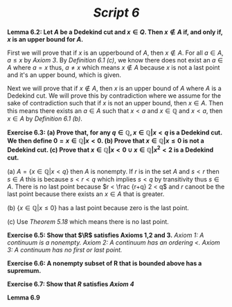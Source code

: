 ***<h1 style="text-align: center;">Script 6</h1>***

**Lemma 6.2: Let $A$ be a Dedekind cut and $x ∈ Q$. Then $x \not \in A$ if, and only if, $x$ is an upper bound for $A$.**

First we will prove that if $x$ is an upperbound of $A$, then $x \not \in A$. For all $a \in A$, $a \leq x$ by *Axiom 3*. By *Definition 6.1 (c)*, we know there does not exist an $a \in A$ where $a = x$ thus, $a \neq x$ which means $x \not \in A$ because $x$ is not a last point and it's an upper bound, which is given. 

Next we will prove that if $x \not \in A$, then $x$ is an upper bound of $A$ where $A$ is a Dedekind cut. We will prove this by contradiction where we assume for the sake of contradiction such that if $x$ is not an upper bound, then $x \in A$. Then this means there exists an $a \in A$ such that $x < a$ and $x \in \mathbb{Q}$ and $x < a$, then $x \in A$ by *Definition 6.1 (b)*. 

**Exercise 6.3:
(a) Prove that, for any $q ∈ \mathbb{Q}, {x ∈ \mathbb{Q} | x < q}$ is a Dedekind cut. We then define $0 = {x ∈ \mathbb{Q} | x < 0}$. 
(b) Prove that ${x ∈ \mathbb{Q} | x ≤ 0}$ is not a Dedekind cut.
 (c) Prove that ${x ∈ \mathbb{Q} | x < 0} ∪ {x ∈ \mathbb{Q} | x^2 < 2}$ is a Dedekind cut.**

(a)
$A = \{x \in \mathbb{Q} | x < q\}$ then $A$ is nonempty. If $r$ is in the set $A$ and $s < r$ then $s \in A$ this is because $s < r < q$ which implies $s < q$ by transitivity thus $s \in A$. There is no last point because $r < \frac {r+q} 2 < q$ and $r$ canoot be the last point because there exists an $x \in A$ that is greater.    

(b)
$\{x \in \mathbb{Q} | x \leq 0\}$ has a last point because zero is the last point. 

(c)
Use *Theorem 5.18* which means there is no last point. 

**Exercise 6.5: Show that $\R$ satisfies Axioms 1,2 and 3.**
*Axiom 1: A continuum is a nonempty.*
*Axiom 2: A continuum has an ordering $<$.*
*Axiom 3: A continuum has no first or last point.*



**Exercise 6.6: A nonempty subset of R that is bounded above has a supremum.**



**Exercise 6.7: Show that $R$ satisfies *Axiom 4***

**Lemma 6.9**
